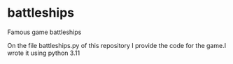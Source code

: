 # battleships
Famous game battleships

On the file battleships.py of this repository I provide the code for the game.I wrote it using python 3.11
